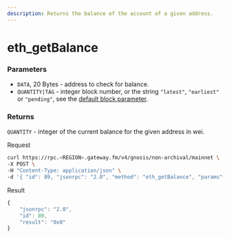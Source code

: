 ```yaml
---
description: Returns the balance of the account of a given address.
---
```


# eth_getBalance

### Parameters

- `DATA`, 20 Bytes - address to check for balance.
- `QUANTITY|TAG` - integer block number, or the string `"latest"`, `"earliest"` or `"pending"`, see the [default block parameter](https://eth.wiki/json-rpc/API#the-default-block-parameter).

### Returns

`QUANTITY` - integer of the current balance for the given address in wei.

Request

```bash
curl https://rpc.<REGION>.gateway.fm/v4/gnosis/non-archival/mainnet \
-X POST \
-H "Content-Type: application/json" \
-d '{ "id": 89, "jsonrpc": "2.0", "method": "eth_getBalance", "params": ["0x9C58BAcC331c9aa871AFD802DB6379a98e80CEdb","latest"]}'
```

Result

```javascript
{
    "jsonrpc": "2.0",
    "id": 89,
    "result": "0x0"
}
```
